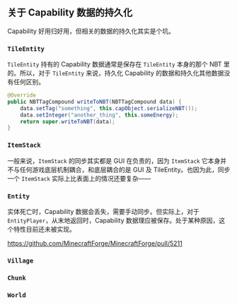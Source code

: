 ## 关于 Capability 数据的持久化

Capability 好用归好用，但相关的数据的持久化其实是个坑。

### `TileEntity`

`TileEntity` 持有的 Capability 数据通常是保存在 `TileEntity` 本身的那个 NBT 里的。所以，对于 `TileEntity` 来说，持久化 Capability 的数据和持久化其他数据没有任何区别。

```java
@Override
public NBTTagCompound writeToNBT(NBTTagCompound data) {
    data.setTag("something", this.capObject.serializeNBT());
    data.setInteger("another_thing", this.someEnergy);
    return super.writeToNBT(data);
}
```

### `ItemStack`

一般来说，`ItemStack` 的同步其实都是 GUI 在负责的，因为 `ItemStack` 它本身并不与任何游戏底层机制耦合，和底层耦合的是 GUI 及 TileEntity。也因为此，同步一个 `ItemStack` 实际上比表面上的情况还要复杂——

<!--
https://github.com/MinecraftForge/MinecraftForge/issues/2523
https://github.com/MinecraftForge/MinecraftForge/pull/3099
https://github.com/MinecraftForge/MinecraftForge/pull/3283
https://github.com/MinecraftForge/MinecraftForge/issues/3483
https://github.com/MinecraftForge/MinecraftForge/issues/3682
https://github.com/MinecraftForge/MinecraftForge/pull/3776
https://github.com/MinecraftForge/MinecraftForge/issues/4580
https://github.com/MinecraftForge/MinecraftForge/pull/4594
https://github.com/MinecraftForge/MinecraftForge/pull/4932
https://github.com/MinecraftForge/MinecraftForge/pull/5009
-->

### `Entity`

实体死亡时，Capability 数据会丢失，需要手动同步。但实际上，对于 `EntityPlayer`，从末地返回时，Capability 数据理应被保存。处于某种原因，这个特性目前还未被实现。

https://github.com/MinecraftForge/MinecraftForge/pull/5211

### `Village`

### `Chunk`

### `World`
